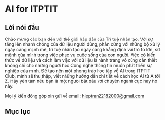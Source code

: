 # AI for ITPTIT

## Lời nói đầu

Chào mừng các bạn đến với thế giới hấp dẫn của Trí tuệ nhân tạo. Với sự tăng lên nhanh chóng của dữ liệu người dùng, phần cứng với những bộ xử lý ngày càng mạnh mẽ, trí tuệ nhân tạo ngày càng khẳng định vai trò to lớn, sứ mệnh của mình trong việc phục vụ cuộc sống của con người.
Việc có kiến thức về dữ liệu và cách làm việc với dữ liệu là hành trang vô cùng cần thiết không chỉ cho những người học Công nghệ thông tin muốn phát triển sự nghiệp của mình. Để tạo nên một phong trào học tập về AI trong ITPTIT Club, mình sẽ thu thập, viết những hướng dẫn chi tiết về cách học AI từ A tới Z. Hãy yên tâm nếu bạn là một người bắt đầu với chuyên ngành cực hay ho này. 

Mọi ý kiến đóng góp xin gửi về email: hieptran22182000@gmail.com


## Mục lục
